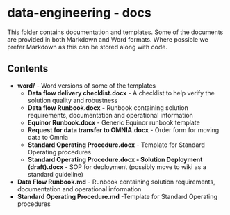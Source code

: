 # data-engineering - docs

This folder contains documentation and templates. Some of the documents are provided in both Markdown and Word formats. Where possible we prefer Markdown as this can be stored along with code.

## Contents

* **word/** - Word versions of some of the templates
  * **Data flow delivery checklist.docx** - A checklist to help verify the solution quality and robustness
  * **Data flow Runbook.docx** - Runbook containing solution requirements, documentation and operational information
  * **Equinor Runbook.docx** - Generic Equinor runbook template
  * **Request for data transfer to OMNIA.docx** - Order form for moving data to Omnia
  * **Standard Operating Procedure.docx** - Template for Standard Operating procedures
  * **Standard Operating Procedure.docx - Solution Deployment (draft).docx** - SOP for deployment (possibly move to wiki as a standard guideline)
* **Data Flow Runbook.md** - Runbook containing solution requirements, documentation and operational information
* **Standard Operating Procedure.md** -Template for Standard Operating procedures